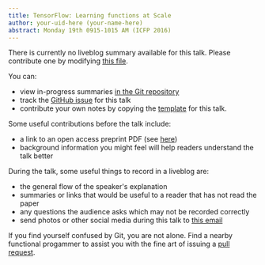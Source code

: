 ```yaml
---
title: TensorFlow: Learning functions at Scale
author: your-uid-here (your-name-here)
abstract: Monday 19th 0915-1015 AM (ICFP 2016)
---
```


There is currently no liveblog summary available for this talk. Please contribute one by modifying [this file](https://github.com/ocamllabs/icfp2016-blog/blob/master/ICFP/tensorflow-learning-functions.md).

You can:
* view in-progress summaries [in the Git repository](https://github.com/ocamllabs/icfp2016-blog/tree/master/ICFP/tensorflow-learning-functions/)
* track the [GitHub issue](https://github.com/ocamllabs/icfp2016-blog/issues/45) for this talk
* contribute your own notes by copying the [template](tensorflow-learning-functions/template.md) for this talk.

Some useful contributions before the talk include:
* a link to an open access preprint PDF (see [here](https://github.com/gasche/icfp2016-papers))
* background information you might feel will help readers understand the talk better

During the talk, some useful things to record in a liveblog are:
* the general flow of the speaker's explanation
* summaries or links that would be useful to a reader that has not read the paper
* any questions the audience asks which may not be recorded correctly
* send photos or other social media during this talk to [this email](mailto:icfp16.photos@gmail.com?subject=ICFP:tensorflow-learning-functions)

If you find yourself confused by Git, you are not alone. Find a nearby functional progammer
to assist you with the fine art of issuing a [pull request](https://help.github.com/articles/about-pull-requests/).

